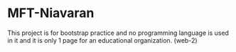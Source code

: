 # MFT-Niavaran
This project is for bootstrap practice and no programming language is used in it and it is only 1 page for an educational organization. (web-2)
